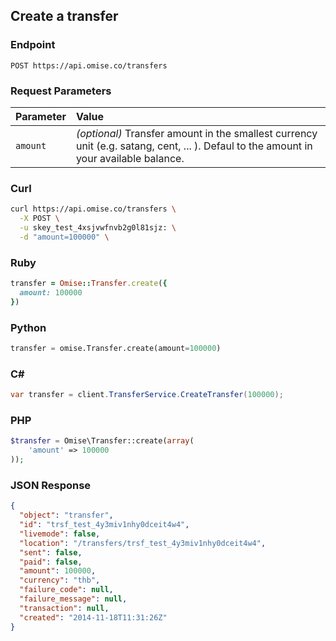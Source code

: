 ## Create a transfer

### Endpoint

```
POST https://api.omise.co/transfers
```

### Request Parameters

| Parameter                | Value                                             |
|:-------------------------|:--------------------------------------------------|
| `amount`                 | *(optional)* Transfer amount in the smallest currency unit (e.g. satang, cent, ... ). Defaul to the amount in your available balance. |

### Curl

```sh
curl https://api.omise.co/transfers \
  -X POST \
  -u skey_test_4xsjvwfnvb2g0l81sjz: \
  -d "amount=100000" \
```

### Ruby

```ruby
transfer = Omise::Transfer.create({
  amount: 100000
})
```

### Python

```python
transfer = omise.Transfer.create(amount=100000)
```

### C&#35;

```c#
var transfer = client.TransferService.CreateTransfer(100000);
```

### PHP

```php
$transfer = Omise\Transfer::create(array(
	'amount' => 100000
));
```

### JSON Response

```json
{
  "object": "transfer",
  "id": "trsf_test_4y3miv1nhy0dceit4w4",
  "livemode": false,
  "location": "/transfers/trsf_test_4y3miv1nhy0dceit4w4",
  "sent": false,
  "paid": false,
  "amount": 100000,
  "currency": "thb",
  "failure_code": null,
  "failure_message": null,
  "transaction": null,
  "created": "2014-11-18T11:31:26Z"
}
```
